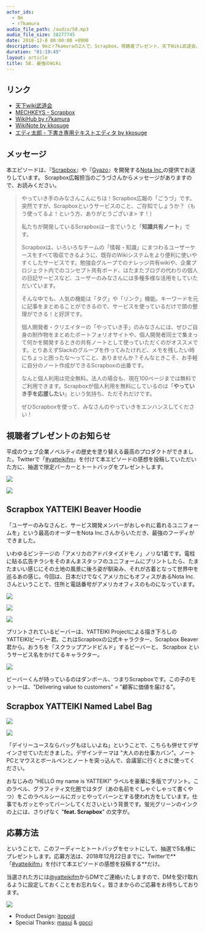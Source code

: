 ```yaml
---
actor_ids:
  - 9m
  - r7kamura
audio_file_path: /audio/58.mp3
audio_file_size: 38277745
date: 2018-12-8 00:00:00 +0900
description: 9mとr7kamuraの2人で、Scrapbox、視聴者プレゼント、天下Wiki武道会、最強のWiki、Wikiの本質、エディタ太郎などについて話しました。
duration: "01:19:45"
layout: article
title: 58. 最強のWiki
---
```


## リンク

- [天下wiki武道会](https://connpass.com/event/27643/)
- [MECHKEYS - Scrapbox](https://scrapbox.io/MECHKEYS/)
- [WikiHub by r7kamura](https://wikihub.io/)
- [WikiNote by kkosuge](https://wikinote.net/)
- [エディ太郎 - 下書き専用テキストエディタ by kkosuge](https://editaro.com/)

## メッセージ

本エピソードは、『[Scrapbox](https://scrapbox.io/)』や『[Gyazo](https://gyazo.com/)』を開発する[Nota Inc.](https://notainc.com/)の提供でお送りしています。
Scrapbox広報担当のごうづさんからメッセージがありますので、お読みください。

> やっていき手のみなさんこんにちは！Scrapbox広報の「ごうづ」です。 突然ですが、Scrapboxというサービスのこと、ご存知でしょうか？（もう使ってるよ！という方、ありがとうございま> す！）
>
> 私たちが開発しているScrapboxは一言でいうと「**知識共有ノート**」です。
>
> Scrapboxは、いろいろなチームの「情報・知識」にまつわるユーザーケースをすべて吸収できるように、既存のWikiシステムをより便利に使いやすくしたサービスです。勉強会グループでのナレッジ共有wikiや、企業プロジェクト内でのコンセプト共有ボード、はたまたブログの代わりの個人の日記サービスなど、ユーザーのみなさんには多種多様な活用をしていただいています。
>
> そんな中でも、人気の機能は「タグ」や「リンク」機能。キーワードを元に記事をまとめることができるので、サービスを使っているだけで頭の整理ができる！と好評です。
>
> 個人開発者・クリエイターの「やっていき手」のみなさんには、ぜひご自身の制作物をまとめたポートフォリオサイトや、個人開発者同士で集まって何かを開発するときの共有ノートとして使っていただくのがオススメです。とりあえずSlackのグループを作ってみたけれど、メモを残したい時にちょっと困ったな〜ってこと、ありませんか？そんなときこそ、お手軽に自分のノート作成ができるScrapboxの出番です。
>
> なんと個人利用は完全無料。法人の場合も、現在100ページまでは無料でご利用できます。Scrapboxが個人利用を無料にしているのは「**やっていき手を応援したい**」という気持ち、ただそれだけです。
>
> ぜひScrapboxを使って、みなさんのやっていきをエンハンスしてください！

## 視聴者プレゼントのお知らせ

平成のウェブ企業ノベルティの歴史を塗り替える最高のプロダクトができました。Twitterで「[#yatteikifm](https://twitter.com/search?q=%23yatteikifm)」を付けて本エピソードの感想を投稿していただいた方に、抽選で限定パーカーとトートバッグをプレゼントします。

![](/images/slideshows/58/sb1.png)

![](/images/slideshows/58/sb2.png)

## Scrapbox YATTEIKI Beaver Hoodie

「ユーザーのみなさんと、サービス開発メンバーがおしゃれに着れるユニフォームを」という最高のオーダーをNota Inc.さんからいただき、最強のフーディができました。

いわゆるビンテージの「アメリカのアドバタイズドモノ」ノリな1着です。電柱に貼る広告チラシをそのまんまスタッフのユニフォームにプリントしたら、たまたまいい感じにその土地の風景に後ろ姿が馴染み、それが古着となって世界中を巡るあの感じ。今回は、日本だけでなくアメリカにもオフィスがあるNota Inc.さんということで、住所と電話番号がアメリカオフィスのものになっています。

![](/images/slideshows/58/sb3.png)

![](/images/slideshows/58/sb4.png)

![](/images/slideshows/58/sb7.png)

プリントされているビーバーは、YATTEIKI Projectによる描き下ろしのYATTEIKIビーバー君。これはScrapboxの公式キャラクター、Scrapbox Beaver君から。おうちを「スクラップアンドビルド」するビーバーと、 Scrapbox というサービス名をかけてるキャラクター。

![](/images/slideshows/58/sbb.png)

ビーバーくんが持っているのはダンボール、つまりScrapboxです。この子のモットーは、"Delivering value to customers" = "顧客に価値を届ける"。

## Scrapbox YATTEIKI Named Label Bag

![](/images/slideshows/58/sb6.png)

![](/images/slideshows/58/sb5.png)

「デイリーユースならバッグもほしいよね」ということで、こちらも併せてデザインさせていただきました。デザインテーマは "大人のお仕事カバン"。ノートPCとマウスとボールペンとノートを突っ込んで、会議室に行くときに使ってください。

おなじみの "HELLO my name is YATTEIKI" ラベルを豪華に多版でプリント。このラベル、グラフィティ文化圏ではタグ（あの名前をぐしゃぐしゃって書くやつ）をこのラベルシールにガッとやってバーンとする使われ方をしています。仕事でもガッとやってバーンしてくださいという背景です。蛍光グリーンのインクの上には、さりげなく "**feat. Scrapbox**" の文字が。

## 応募方法

ということで、このフーディーとトートバッグをセットにして、抽選で5名様にプレゼントします。応募方法は、2018年12月22日までに、Twitterで**「[#yatteikifm](https://twitter.com/search?q=%23yatteikifm)」を付けて本エピソードの感想を投稿する**だけ。

当選された方には[@yatteikifm](https://twitter.com/yatteikifm)からDMでご連絡いたしますので、DMを受け取れるように設定しておくことをお忘れなく。皆さまからのご応募をお待ちしております。

![](/images/slideshows/58/masui.png)

- Product Design: [itopoid](https://twitter.com/itopoid)
- Special Thanks: [masui](https://twitter.com/masui) & [gocci](https://twitter.com/kanapon_i)
